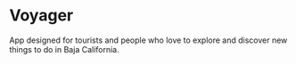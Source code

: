 # Voyager
App designed for tourists and people who love to explore and discover new things to do in Baja California.
